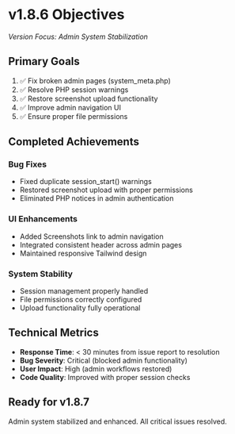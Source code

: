 # v1.8.6 Objectives
*Version Focus: Admin System Stabilization*

## Primary Goals
1. ✅ Fix broken admin pages (system_meta.php)
2. ✅ Resolve PHP session warnings
3. ✅ Restore screenshot upload functionality
4. ✅ Improve admin navigation UI
5. ✅ Ensure proper file permissions

## Completed Achievements

### Bug Fixes
- Fixed duplicate session_start() warnings
- Restored screenshot upload with proper permissions
- Eliminated PHP notices in admin authentication

### UI Enhancements
- Added Screenshots link to admin navigation
- Integrated consistent header across admin pages
- Maintained responsive Tailwind design

### System Stability
- Session management properly handled
- File permissions correctly configured
- Upload functionality fully operational

## Technical Metrics
- **Response Time**: < 30 minutes from issue report to resolution
- **Bug Severity**: Critical (blocked admin functionality)
- **User Impact**: High (admin workflows restored)
- **Code Quality**: Improved with proper session checks

## Ready for v1.8.7
Admin system stabilized and enhanced. All critical issues resolved.